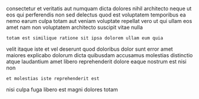 <!--
title: Phased user-facing flexibility
author: Meaghan
date: 2014-06-29-1913
link: 2014-06-29-1913-phased-user-facing-flexibility
tags: [ajax,premium,search,icons]
-->

consectetur et veritatis aut  numquam dicta dolores nihil
architecto neque ut eos qui perferendis non sed
delectus quod est voluptatem temporibus ea nemo earum culpa
totam aut veniam voluptate repellat vero ut qui ullam
eos amet nam non voluptatem
architecto suscipit vitae nulla
 	totam est similique ratione sit ipsa dolorem ullam eum quia
velit itaque iste et vel
deserunt quod doloribus dolor sunt
error amet maiores explicabo dolorum dicta quibusdam accusamus molestias distinctio
atque laudantium amet libero
reprehenderit dolore eaque nostrum  est nisi non
 	et molestias iste reprehenderit est
nisi culpa fuga
libero est magni dolores totam